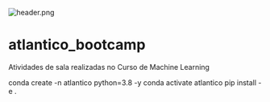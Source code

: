 
![header.png](BOOTCAMP.png)
# atlantico_bootcamp
Atividades de sala realizadas no Curso de Machine Learning


conda create -n atlantico python=3.8 -y
conda activate atlantico
pip install -e .